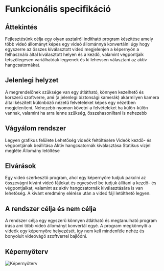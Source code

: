 # Funkcionális specifikáció

## Áttekintés
Fejlesztésünk célja egy olyan asztalról indítható program készítése amely több videó állományt képes egy videó állománnyá konvertálni úgy hogy egyszerre az összes kiválasztott videó megjelenjen a képernyőn a felhasználó által kiválasztott helyen és a kezdő, valamint végpontjaik tetszőlegesen variálhatóak legyenek és ki lehessen választani az aktív hangcsatornákat.

## Jelenlegi helyzet
A megrendelőnek szüksége van egy átlátható, könnyen kezelhető és korszerű szoftverre, ami (a jelenlegi biztonsági kamerák) akármilyen kamera által készített különböző nézetű felvételeket képes egy nézetben megjeleníteni. 
Nehezebb nyomon követni a felvételeket ha külön-külön vannak, valamint ha arra lenne szükség, összehasonlítani is nehezebb

## Vágyálom rendszer
Legyen grafikus felülete
Lehetőség videók feltöltésére
Videók kezdő- és végpontjának beállítása
Aktív hangcsatornák kiválasztása
Statikus vízjel megléte
Állomány letöltése

## Elvárások
Egy videó szerkesztő program, ahol egy képernyőre tudjuk pakolni az összevágni kívánt videó fájlokat és egyesével be tudjuk állítani a kezdő- és végpontjaikat, valamint az aktív hangcsatornák kiválasztására is van lehetőség. A kívánt eredmény elérése után a videó fájl letölthető legyen.

## A rendszer célja és nem célja
A rendszer célja egy egyszerű könnyen átlátható és megtanulható program írása ami több videó állományt konvertál egyé. A program megkönnyíti a videók egy képernyőre helyezését, így nem kell mindenféle nehéz és bonyolult videóvágó szoftverrel bajlódni.


## Képernyőterv
![Képernyőterv](https://github.com/csgery/VeryBigPython_Video/blob/2-func-spec/Dokument%C3%A1ci%C3%B3/kepernyoterv.jpg)